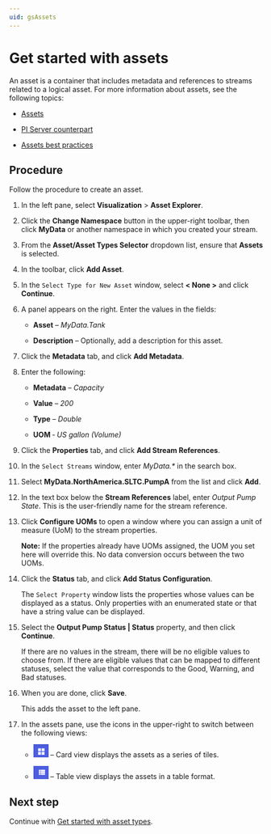 ```yaml
---
uid: gsAssets
---
```


# Get started with assets

An asset is a container that includes metadata and references to streams related to a logical asset. For more information about assets, see the following topics:

- [Assets](xref:ccAssets)

- [PI Server counterpart](xref:ccAssets#pi-server-counterpart)

- [Assets best practices](xref:ccAssets#assets-best-practices)

## Procedure

Follow the procedure to create an asset.

1. In the left pane, select **Visualization** > **Asset Explorer**.

1. Click the **Change Namespace** button in the upper-right toolbar, then click **MyData** or another namespace in which you created your stream. 

1. From the **Asset/Asset Types Selector** dropdown list, ensure that **Assets** is selected.

1. In the toolbar, click **Add Asset**. 

1. In the `Select Type for New Asset` window, select **< None >** and click **Continue**.

1. A panel appears on the right. Enter the values in the fields:

   - **Asset** &ndash; *MyData.Tank*

   - **Description** &ndash; Optionally, add a description for this asset.
   
1. Click the **Metadata** tab, and click **Add Metadata**.

1. Enter the following:

   - **Metadata** &ndash; *Capacity*

   - **Value** &ndash; *200*

   - **Type** &ndash; *Double*

   - **UOM** &dash; *US gallon (Volume)*

1. Click the **Properties** tab, and click **Add Stream References**.

1. In the `Select Streams` window, enter *MyData.\** in the search box.

1. Select **MyData.NorthAmerica.SLTC.PumpA** from the list and click **Add**.

1. In the text box below the **Stream References** label, enter *Output Pump State*. This is the user-friendly name for the stream reference.

1. Click **Configure UOMs** to open a window where you can assign a unit of measure (UoM) to the stream properties.  

   **Note:** If the properties already have UOMs assigned, the UOM you set here will override this. No data conversion occurs between the two UOMs.
   
1. Click the **Status** tab, and click **Add Status Configuration**.

   The `Select Property` window lists the properties whose values can be displayed as a status. Only properties with an enumerated state or that have a string value can be displayed.
   
1. Select the **Output Pump Status | Status** property, and then click **Continue**. 

   If there are no values in the stream, there will be no eligible values to choose from. If there are eligible values that can be mapped to different statuses, select the value that corresponds to the Good, Warning, and Bad statuses. 

1. When you are done, click **Save**. 

   This adds the asset to the left pane.

1. In the assets pane, use the icons in the upper-right to switch between the following views:

   - ![Card view](images/card-view.png) &ndash; Card view displays the assets as a series of tiles.
    
   - ![Table view](images/table-view.png) &ndash; Table view displays the assets in a table format. 

## Next step

Continue with [Get started with asset types](xref:gsAssetTypes).
